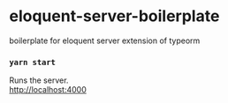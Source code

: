 # eloquent-server-boilerplate
boilerplate for eloquent server extension of typeorm

### `yarn start`

Runs the server.\
[http://localhost:4000](http://localhost:4000)